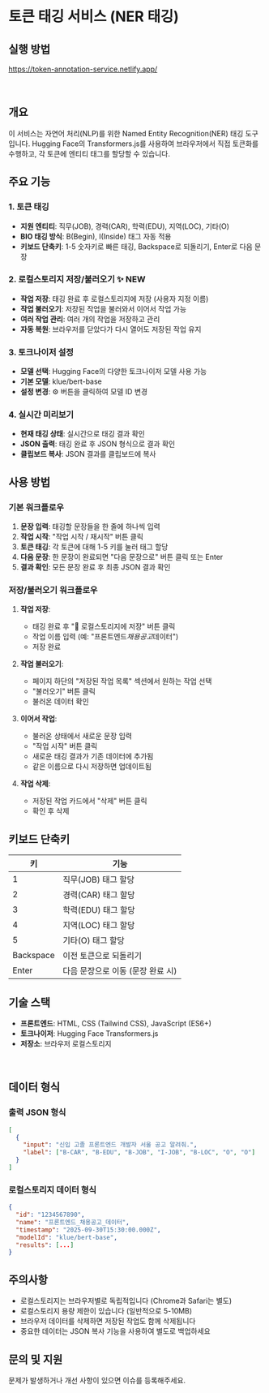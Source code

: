 # 토큰 태깅 서비스 (NER 태깅)

## 실행 방법

https://token-annotation-service.netlify.app/

<br>

## 개요

이 서비스는 자연어 처리(NLP)를 위한 Named Entity Recognition(NER) 태깅 도구입니다.
Hugging Face의 Transformers.js를 사용하여 브라우저에서 직접 토큰화를 수행하고, 각 토큰에 엔티티 태그를 할당할 수 있습니다.

## 주요 기능

### 1. 토큰 태깅

- **지원 엔티티**: 직무(JOB), 경력(CAR), 학력(EDU), 지역(LOC), 기타(O)
- **BIO 태깅 방식**: B(Begin), I(Inside) 태그 자동 적용
- **키보드 단축키**: 1-5 숫자키로 빠른 태깅, Backspace로 되돌리기, Enter로 다음 문장

### 2. 로컬스토리지 저장/불러오기 ✨ NEW

- **작업 저장**: 태깅 완료 후 로컬스토리지에 저장 (사용자 지정 이름)
- **작업 불러오기**: 저장된 작업을 불러와서 이어서 작업 가능
- **여러 작업 관리**: 여러 개의 작업을 저장하고 관리
- **자동 복원**: 브라우저를 닫았다가 다시 열어도 저장된 작업 유지

### 3. 토크나이저 설정

- **모델 선택**: Hugging Face의 다양한 토크나이저 모델 사용 가능
- **기본 모델**: klue/bert-base
- **설정 변경**: ⚙️ 버튼을 클릭하여 모델 ID 변경

### 4. 실시간 미리보기

- **현재 태깅 상태**: 실시간으로 태깅 결과 확인
- **JSON 출력**: 태깅 완료 후 JSON 형식으로 결과 확인
- **클립보드 복사**: JSON 결과를 클립보드에 복사

## 사용 방법

### 기본 워크플로우

1. **문장 입력**: 태깅할 문장들을 한 줄에 하나씩 입력
2. **작업 시작**: "작업 시작 / 재시작" 버튼 클릭
3. **토큰 태깅**: 각 토큰에 대해 1-5 키를 눌러 태그 할당
4. **다음 문장**: 한 문장이 완료되면 "다음 문장으로" 버튼 클릭 또는 Enter
5. **결과 확인**: 모든 문장 완료 후 최종 JSON 결과 확인

### 저장/불러오기 워크플로우

1. **작업 저장**:

   - 태깅 완료 후 "💾 로컬스토리지에 저장" 버튼 클릭
   - 작업 이름 입력 (예: "프론트엔드*채용공고*데이터")
   - 저장 완료

2. **작업 불러오기**:

   - 페이지 하단의 "저장된 작업 목록" 섹션에서 원하는 작업 선택
   - "불러오기" 버튼 클릭
   - 불러온 데이터 확인

3. **이어서 작업**:

   - 불러온 상태에서 새로운 문장 입력
   - "작업 시작" 버튼 클릭
   - 새로운 태깅 결과가 기존 데이터에 추가됨
   - 같은 이름으로 다시 저장하면 업데이트됨

4. **작업 삭제**:
   - 저장된 작업 카드에서 "삭제" 버튼 클릭
   - 확인 후 삭제

## 키보드 단축키

| 키        | 기능                              |
| --------- | --------------------------------- |
| 1         | 직무(JOB) 태그 할당               |
| 2         | 경력(CAR) 태그 할당               |
| 3         | 학력(EDU) 태그 할당               |
| 4         | 지역(LOC) 태그 할당               |
| 5         | 기타(O) 태그 할당                 |
| Backspace | 이전 토큰으로 되돌리기            |
| Enter     | 다음 문장으로 이동 (문장 완료 시) |

## 기술 스택

- **프론트엔드**: HTML, CSS (Tailwind CSS), JavaScript (ES6+)
- **토크나이저**: Hugging Face Transformers.js
- **저장소**: 브라우저 로컬스토리지

<br>

## 데이터 형식

### 출력 JSON 형식

```json
[
  {
    "input": "신입 고졸 프론트엔드 개발자 서울 공고 알려줘.",
    "label": ["B-CAR", "B-EDU", "B-JOB", "I-JOB", "B-LOC", "O", "O"]
  }
]
```

### 로컬스토리지 데이터 형식

```json
{
  "id": "1234567890",
  "name": "프론트엔드_채용공고_데이터",
  "timestamp": "2025-09-30T15:30:00.000Z",
  "modelId": "klue/bert-base",
  "results": [...]
}
```

## 주의사항

- 로컬스토리지는 브라우저별로 독립적입니다 (Chrome과 Safari는 별도)
- 로컬스토리지 용량 제한이 있습니다 (일반적으로 5-10MB)
- 브라우저 데이터를 삭제하면 저장된 작업도 함께 삭제됩니다
- 중요한 데이터는 JSON 복사 기능을 사용하여 별도로 백업하세요

## 문의 및 지원

문제가 발생하거나 개선 사항이 있으면 이슈를 등록해주세요.
